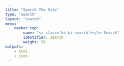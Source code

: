 ```yaml
---
title: "Search The Site"
type: "search"
layout: "search"
menu:
    navbar_top:
        name: "<i class='bi bi-search'></i> Search" 
        identifier: search
        weight: 50
outputs:
    - html
    - json
---
```

